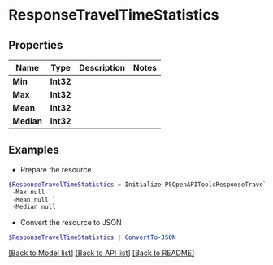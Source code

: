 # ResponseTravelTimeStatistics
## Properties

Name | Type | Description | Notes
------------ | ------------- | ------------- | -------------
**Min** | **Int32** |  | 
**Max** | **Int32** |  | 
**Mean** | **Int32** |  | 
**Median** | **Int32** |  | 

## Examples

- Prepare the resource
```powershell
$ResponseTravelTimeStatistics = Initialize-PSOpenAPIToolsResponseTravelTimeStatistics  -Min null `
 -Max null `
 -Mean null `
 -Median null
```

- Convert the resource to JSON
```powershell
$ResponseTravelTimeStatistics | ConvertTo-JSON
```

[[Back to Model list]](../README.md#documentation-for-models) [[Back to API list]](../README.md#documentation-for-api-endpoints) [[Back to README]](../README.md)

